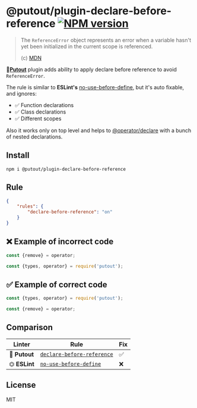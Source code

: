 # @putout/plugin-declare-before-reference [![NPM version][NPMIMGURL]][NPMURL]

[NPMIMGURL]: https://img.shields.io/npm/v/@putout/plugin-declare-before-reference.svg?style=flat&longCache=true
[NPMURL]: https://npmjs.org/package/@putout/plugin-declare-before-reference "npm"

> The `ReferenceError` object represents an error when a variable hasn't yet been initialized in the current scope is referenced.
>
> (c) [MDN](https://developer.mozilla.org/en-US/docs/Web/JavaScript/Reference/Global_Objects/ReferenceError)

🐊[**Putout**](https://github.com/coderaiser/putout) plugin adds ability to apply declare before reference to avoid `ReferenceError`.

The rule is similar to **ESLint's** [no-use-before-define](https://eslint.org/docs/rules/no-use-before-define), but it's auto fixable,
and ignores:

- ✅ Function declarations
- ✅ Class declarations
- ✅ Different scopes

Also it works only on top level and helps to [@operator/declare](https://github.com/coderaiser/putout/tree/master/packages/operator-declare#readme) with a bunch of nested declarations.

## Install

```
npm i @putout/plugin-declare-before-reference
```

## Rule

```json
{
    "rules": {
        "declare-before-reference": "on"
    }
}
```

## ❌ Example of incorrect code

```js
const {remove} = operator;

const {types, operator} = require('putout');
```

## ✅ Example of correct code

```js
const {types, operator} = require('putout');

const {remove} = operator;
```

## Comparison

Linter | Rule | Fix
--------|-------|------------|
🐊 **Putout** | [`declare-before-reference`](https://github.com/coderaiser/putout/tree/master/packages/plugin-declare-before-reference#readme) | ✅
⏣ **ESLint** | [`no-use-before-define`](https://eslint.org/docs/rules/no-use-before-define) | ❌

## License

MIT
